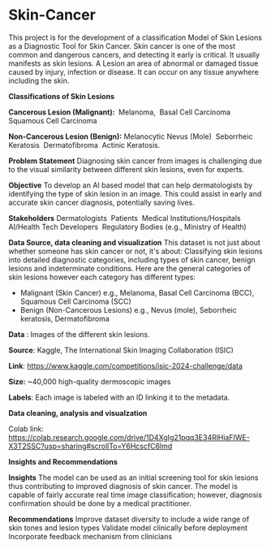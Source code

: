 # Skin-Cancer
This project is for the development of a classification Model of Skin Lesions as a Diagnostic Tool for Skin Cancer​.
Skin cancer is one of the most common and dangerous cancers, and detecting it early is critical. It usually manifests as skin lesions.​
A Lesion​ an area of abnormal or damaged tissue caused by injury, infection or disease. It can occur on any tissue anywhere including the skin.​

**Classifications of Skin Lesions​**

**Cancerous Lesion (Malignant): ​**
Melanoma, ​
Basal Cell Carcinoma ​
Squamous Cell Carcinoma ​

**Non-Cancerous Lesion (Benign):​**
Melanocytic Nevus (Mole) ​
Seborrheic Keratosis ​
Dermatofibroma ​
Actinic Keratosis.​

**Problem Statement**
Diagnosing skin cancer from images is challenging due to the visual similarity between different skin lesions, even for experts. ​

**Objective**
To develop an AI based model that can help dermatologists by identifying the type of skin lesion  in an image. This could assist in early and accurate skin cancer diagnosis, potentially saving lives.​

**Stakeholders**
Dermatologists ​
Patients ​
Medical Institutions/Hospitals ​
AI/Health Tech Developers ​
Regulatory Bodies (e.g., Ministry of Health)​

**Data Source, data cleaning and visualization**
This dataset is not just about whether someone has skin cancer or not, it's about:
Classifying skin lesions into detailed diagnostic categories, including types of skin cancer, benign lesions and indeterminate conditions.
Here are the general categories of skin lesions however each category has different types:
- Malignant (Skin Cancer)
 e.g., Melanoma, Basal Cell Carcinoma (BCC), Squamous Cell Carcinoma (SCC)
- Benign (Non-Cancerous Lesions)
 e.g., Nevus (mole), Seborrheic keratosis, Dermatofibroma

**Data** : Images of the different skin lesions.​

**Source**:  Kaggle, The International Skin Imaging Collaboration (ISIC)​

**Link**: https://www.kaggle.com/competitions/isic-2024-challenge/data​

**Size:** ~40,000 high-quality dermoscopic images​

**Labels**: Each image is labeled with an ID linking it to the metadata.​

**Data cleaning, analysis and visualzation**
  
  Colab link: https://colab.research.google.com/drive/1D4XgIg21pqq3E34RlHiaFIWE-X3T2SSC?usp=sharing#scrollTo=Y6HcscfC6lmd


**Insights and Recommendations**

**Insights​**
The model can be used as an initial screening tool for skin lesions thus contributing to improved diagnosis of skin cancer.​
The model is capable of fairly accurate real time image classification; however, diagnosis confirmation should be done by a medical practitioner.​

**Recommendations​**
Improve dataset diversity to include a wide range of skin tones and lesion types​
Validate model clinically before deployment​
Incorporate feedback mechanism from clinicians​

​
